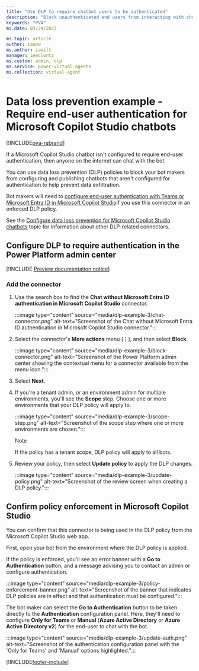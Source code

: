 ```yaml
---
title: "Use DLP to require chatbot users to be authenticated"
description: "Block unauthenticated end users from interacting with chatbots."
keywords: "PVA"
ms.date: 03/24/2023

ms.topic: article
author: iaanw
ms.author: iawilt
manager: leeclontz
ms.custom: admin, dlp
ms.service: power-virtual-agents
ms.collection: virtual-agent
---
```


# Data loss prevention example - Require end-user authentication for Microsoft Copilot Studio chatbots

[!INCLUDE[pva-rebrand](includes/pva-rebrand.md)]

If a Microsoft Copilot Studio chatbot isn't configured to require end-user authentication, then anyone on the internet can chat with the bot.

You can use data loss prevention (DLP) policies to block your bot makers from configuring and publishing chatbots that aren't configured for authentication to help prevent data exfiltration.

Bot makers will need to [configure end-user authentication with Teams or Microsoft Entra ID in Microsoft Copilot Studio](configuration-end-user-authentication.md)if you use this connector in an enforced DLP policy.

See the [Configure data loss prevention for Microsoft Copilot Studio chatbots](admin-data-loss-prevention.md) topic for information about other DLP-related connectors.

## Configure DLP to require authentication in the Power Platform admin center

[!INCLUDE [Preview documentation notice](includes/dlp-basic-config.md)]

### Add the connector

1. Use the search box to find the **Chat without Microsoft Entra ID authentication in Microsoft Copilot Studio** connector.

    :::image type="content" source="media/dlp-example-3/chat-connector.png" alt-text="Screenshot of the Chat without Microsoft Entra ID authentication in Microsoft Copilot Studio connector.":::

1. Select the connector's **More actions** menu (**&vellip;**), and then select **Block**.

    :::image type="content" source="media/dlp-example-3/block-connector.png" alt-text="Screenshot of the Power Platform admin center showing the contextual menu for a connector available from the menu icon.":::

1. Select **Next**.

1. If you're a tenant admin, or an environment admin for multiple environments, you'll see the **Scope** step. Choose one or more environments that your DLP policy will apply to.

    :::image type="content" source="media/dlp-example-3/scope-step.png" alt-text="Screenshot of the scope step where one or more environments are chosen.":::

    > [!NOTE]
    > If the policy has a tenant scope, DLP policy will apply to all bots.

1. Review your policy, then select **Update policy** to apply the DLP changes.

    :::image type="content" source="media/dlp-example-3/update-policy.png" alt-text="Screenshot of the review screen when creating a DLP policy.":::

## Confirm policy enforcement in Microsoft Copilot Studio

You can confirm that this connector is being used in the DLP policy from the Microsoft Copilot Studio web app.

First, open your bot from the environment where the DLP policy is applied.

If the policy is enforced, you'll see an error banner with a **Go to Authentication** button, and a message advising you to contact an admin or configure authentication.

:::image type="content" source="media/dlp-example-3/policy-enforcement-banner.png" alt-text="Screenshot of the banner that indicates DLP policies are in effect  and that authentication must be configured.":::

The bot maker can select the **Go to Authentication** button to be taken directly to the **Authentication** configuration panel. Here, they'll need to configure **Only for Teams** or **Manual** (**Azure Active Directory** or **Azure Active Directory v2**) for the end-user to chat with the bot.

:::image type="content" source="media/dlp-example-3/update-auth.png" alt-text="Screenshot of the authentication configuration panel with the 'Only for Teams' and 'Manual' options highlighted.":::

[!INCLUDE[footer-include](includes/footer-banner.md)]
